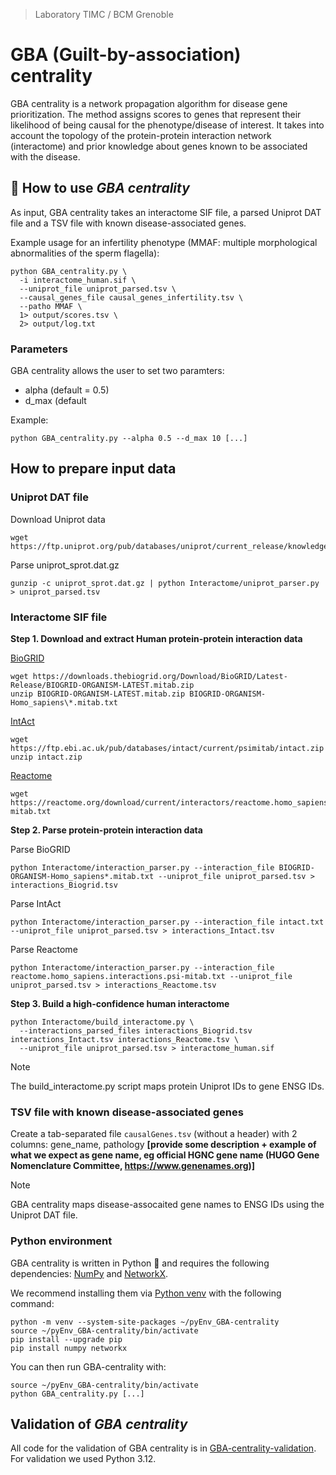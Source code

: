 > Laboratory TIMC / BCM Grenoble

# GBA (Guilt-by-association) centrality

GBA centrality is a network propagation algorithm for disease gene prioritization. The method assigns scores to genes that represent their likelihood of being causal for the phenotype/disease of interest. It takes into account the topology of the protein-protein interaction network (interactome) and prior knowledge about genes known to be associated with the disease.

## 🚀 How to use _GBA centrality_

As input, GBA centrality takes an interactome SIF file, a parsed Uniprot DAT file and a TSV file with known disease-associated genes.

Example usage for an infertility phenotype (MMAF: multiple morphological abnormalities of the sperm flagella):
```
python GBA_centrality.py \
  -i interactome_human.sif \
  --uniprot_file uniprot_parsed.tsv \
  --causal_genes_file causal_genes_infertility.tsv \
  --patho MMAF \
  1> output/scores.tsv \
  2> output/log.txt
```

### Parameters

GBA centrality allows the user to set two paramters:
- alpha (default = 0.5)
- d_max (default 

Example:
```
python GBA_centrality.py --alpha 0.5 --d_max 10 [...]
```

## How to prepare input data

### Uniprot DAT file

Download Uniprot data

```
wget https://ftp.uniprot.org/pub/databases/uniprot/current_release/knowledgebase/complete/uniprot_sprot.dat.gz
```

Parse uniprot_sprot.dat.gz

```
gunzip -c uniprot_sprot.dat.gz | python Interactome/uniprot_parser.py > uniprot_parsed.tsv
```

### Interactome SIF file

**Step 1. Download and extract Human protein-protein interaction data**

[BioGRID](https://thebiogrid.org/)

```
wget https://downloads.thebiogrid.org/Download/BioGRID/Latest-Release/BIOGRID-ORGANISM-LATEST.mitab.zip
unzip BIOGRID-ORGANISM-LATEST.mitab.zip BIOGRID-ORGANISM-Homo_sapiens\*.mitab.txt
```

[IntAct](https://www.ebi.ac.uk/intact/home)

```
wget https://ftp.ebi.ac.uk/pub/databases/intact/current/psimitab/intact.zip
unzip intact.zip
```

[Reactome](https://reactome.org/download-data)

```
wget https://reactome.org/download/current/interactors/reactome.homo_sapiens.interactions.psi-mitab.txt
```

**Step 2. Parse protein-protein interaction data**

Parse BioGRID

```
python Interactome/interaction_parser.py --interaction_file BIOGRID-ORGANISM-Homo_sapiens*.mitab.txt --uniprot_file uniprot_parsed.tsv > interactions_Biogrid.tsv
```

Parse IntAct

```
python Interactome/interaction_parser.py --interaction_file intact.txt --uniprot_file uniprot_parsed.tsv > interactions_Intact.tsv
```

Parse Reactome

```
python Interactome/interaction_parser.py --interaction_file reactome.homo_sapiens.interactions.psi-mitab.txt --uniprot_file uniprot_parsed.tsv > interactions_Reactome.tsv
```

**Step 3. Build a high-confidence human interactome**

```
python Interactome/build_interactome.py \
  --interactions_parsed_files interactions_Biogrid.tsv interactions_Intact.tsv interactions_Reactome.tsv \
  --uniprot_file uniprot_parsed.tsv > interactome_human.sif
```

> [!NOTE]  
> The build_interactome.py script maps protein Uniprot IDs to gene ENSG IDs.

### TSV file with known disease-associated genes

Create a tab-separated file `causalGenes.tsv` (without a header) with 2 columns: gene_name, pathology
**[provide some description + example of what we expect as gene name, eg official HGNC gene name (HUGO Gene Nomenclature Committee, https://www.genenames.org)]**

> [!NOTE]  
> GBA centrality maps disease-assocaited gene names to ENSG IDs using the Uniprot DAT file.

### Python environment

GBA centrality is written in Python :snake: and requires the following dependencies: [NumPy](https://numpy.org/) and [NetworkX](https://networkx.org/).

We recommend installing them via [Python venv](https://docs.python.org/3/library/venv.html) with the following command:

```
python -m venv --system-site-packages ~/pyEnv_GBA-centrality
source ~/pyEnv_GBA-centrality/bin/activate
pip install --upgrade pip
pip install numpy networkx
```

You can then run GBA-centrality with:
```
source ~/pyEnv_GBA-centrality/bin/activate
python GBA_centrality.py [...]
```

## Validation of _GBA centrality_

All code for the validation of GBA centrality is in [GBA-centrality-validation](https://github.com/jedrzejkubica/GBA-centrality-validation). For validation we used Python 3.12.
